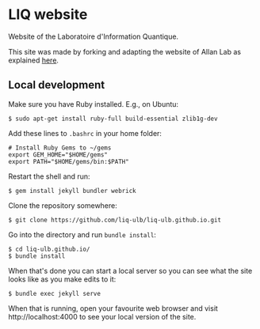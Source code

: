 # LIQ website

Website of the Laboratoire d'Information Quantique.

This site was made by forking and adapting the website of Allan Lab as explained [here](http://www.allanlab.org/aboutwebsite.html).



## Local development

Make sure you have Ruby installed. E.g., on Ubuntu:
```
$ sudo apt-get install ruby-full build-essential zlib1g-dev
```

Add these lines to `.bashrc` in your home folder:
```
# Install Ruby Gems to ~/gems
export GEM_HOME="$HOME/gems"
export PATH="$HOME/gems/bin:$PATH"
```

Restart the shell and run:
```
$ gem install jekyll bundler webrick
```

Clone the repository somewhere:
```
$ git clone https://github.com/liq-ulb/liq-ulb.github.io.git
```

Go into the directory and run `bundle install`:
```
$ cd liq-ulb.github.io/
$ bundle install
```

When that's done you can start a local server so you can see what the site looks like as you make edits to it:
```
$ bundle exec jekyll serve
```
When that is running, open your favourite web browser and visit http://localhost:4000 to see your local version of the site.
